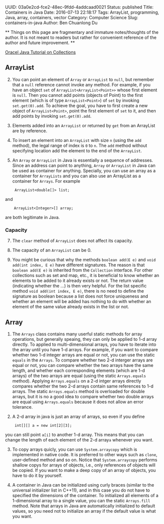 UUID: 03a0e2cd-fce2-48ec-9fdd-4addcaad0021
Status: published
Title: Containers in Java
Date: 2016-07-13 22:18:17
Tags: ArrayList, programming, Java, array, containers, vector
Category: Computer Science
Slug: containers-in-java
Author: Ben Chuanlong Du

**
Things on this page are
fragmentary and immature notes/thoughts of the author.
It is not meant to readers
but rather for convenient reference of the author and future improvement.
**


[Oracel Java Tutorial on Collections](http://docs.oracle.com/javase/tutorial/collections/index.html)

## ArrayList

2. You can point an element of `Array` or `ArrayList` to `null`, 
but remember that a `null` reference cannot invoke any method. 
For example, 
if you have an object `set` of `ArrayList<ArrayList<Point>>` whose first element is `null`. 
Then you cannot add points (objects of Point) to the first element 
(which is of type `ArrayList<Point>`) of `set` by invoking `set.get(0).add`. 
To achieve the goal, 
you have to first create a new object of `ArrayList<Point>`, 
point the first element of `set` to it, 
and then add points by invoking `set.get(0).add`.

3. Elements added into an `ArrayList` or returned by `get` from an
ArrayList are by reference.

4. To insert an element into an `ArrayList` with size `n` (using the `add` method), 
the legal range of index is `0` to `n`. 
The `add` method without specifying location add the element to the end of the `ArrayList`.

6. An `Array` or `ArrayList` in Java is essentially a sequence of addresses. 
Since an address can point to anything, 
`Array` or `ArrayList` in Java can be used as container for anything. 
Specially, 
you can use an array as a container for `ArrayLists` 
and you can also use an ArrayList as a container for `Arrays`. 
For example 

        ArrayList<double[]> list;

and 

        ArrayList<Integer>[] array;

are both legitimate in Java.

### Capacity

7. The `clear` method of `ArrayList` does not affect its capacity.

5. The capacity of an `ArrayList` can be 0.

3. You might be curious that why the methods `boolean add(E e)` and `void add(int index, E e)` have different signatures. 
The reason is that `boolean add(E e)` is inherited from the `Collection` interface. 
For other collections such as set and map, etc., 
it is beneficial to know whether an elements to be added to it already exists or not.
The return value (indicating whether the ...) is then very helpful. 
For the list specific method `void add(int index, E e)`,
there is no need to define the signature as boolean because a list does not force uniqueness 
and whether an element will be added has nothing to do with whether an element of the same value already exists in the list or not.

## Array

1. The `Arrays` class contains many userful static methods for array operations,
but generally speaing, 
they can only be applied to 1-d array directly. 
To applied to multi-dimensional arrays, 
you have to iterate into the array until you have 1-d arrays. 
For example, 
if you want to compare whether two 1-d integer arrays are equal or not,
you can use the static `equals` in the `Arrays`. 
To compare whether two 2-d interger arrays are equal or not, 
you can compare whether the two arrays have the same length, 
and whether each corresponding elements (which are 1-d arrays) of the two arrays are equal 
(using the static `Arrays.equals` method). 
Applying `Arrays.equals` on a 2-d intger arrays directly compares whether the two 2-d arrays 
contain same references to 1-d arrays. 
The static `Arrays.equals` method is overloaded for double arrays,
but it is no a good idea to compare whether two double arrays are equal using `Arrays.equals`
because it does not allow an error tolerance.

2. A 2-d array in java is just an array of arrays, 
so even if you define 

        int[][] a = new int[2][3]; 

you can still point `a[i]` to another 1-d array. 
This means that you can change the
length of each element of the 2-d array`a` whenever you want.

3. To copy arrays quicly, 
you can use `System.arraycopy` which is implemented in native code. 
It is preferred to other ways such as `clone`, 
user-defined method and so on. 
Notice that `System.arraycopy` performs shallow copys for arrays of objects,
i.e., only references of objects will be copied. 
If you want to make a deep copy of an array of objects, 
you have to do it by yourself.

4. A container in Java can be initialized using curly braces 
(similar to the universal initializer list in C++11), 
and in this case you do not have to specified the dimensions of the container. 
To initialized all elements of a 1-dimensional array to a single value, 
you can the static `Arrays.fill` method.
Note that arrays in Java are automatically initialized to default values, 
so you need not to initialize an array if the default value is what you want.




